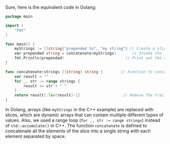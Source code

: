 Sure, here is the equivalent code in Golang:

```Go
package main

import (
	"fmt"
)

func main() {
	myStrings := []string{"prepended to", "my string"} // Create a slice of strings.
	var prepended string = concatenate(myStrings)       // Invoke the `concatenate` function to prepend the values in myStrings.
	fmt.Println(prepended)                           // Print out the result.
}

func concatenate(strings []string) string {        // Function to concatenate strings.
	var result = "" 
	for _, str := range strings {
		result += str + " " 
	}
	return result[:len(result)-1]                   // Remove the trailing space and return the result.
}
```

In Golang, arrays (like `myStrings` in the C++ example) are replaced with slices, which are dynamic arrays that can contain multiple different types of values. Also, we used a range loop (`for _, str := range strings`) instead of `std::accumulate()` in C++. The function `concatenate` is defined to concatenate all the elements of the slice into a single string with each element separated by space.
